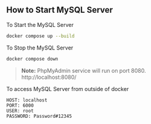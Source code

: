 ## How to Start MySQL Server

To Start the MySQL Server

```bash
docker compose up --build
```

To Stop the MySQL Server

```bash
docker compose down
```

>**Note:** PhpMyAdmin service will run on port 8080. http://localhost:8080/

To access MySQL Server from outside of docker

```
HOST: localhost
PORT: 6000
USER: root
PASSWORD: Password#12345
```
